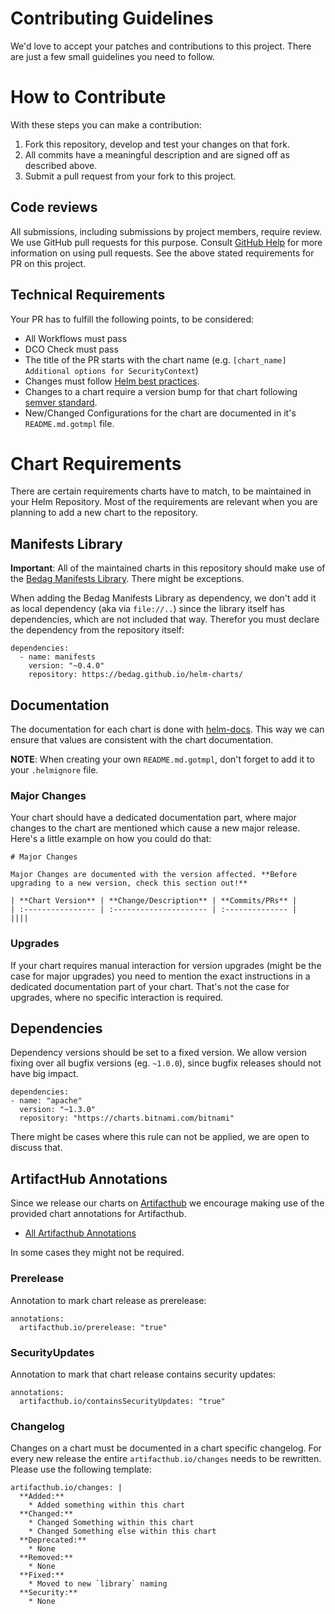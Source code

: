 # Contributing Guidelines

We'd love to accept your patches and contributions to this project. There are just a few small guidelines you need to follow.

# How to Contribute

With these steps you can make a contribution:

  1. Fork this repository, develop and test your changes on that fork.
  2. All commits have a meaningful description and are signed off as described above.
  3. Submit a pull request from your fork to this project.

## Code reviews

All submissions, including submissions by project members, require review. We use GitHub pull requests for this purpose. Consult [GitHub Help](https://help.github.com/articles/about-pull-requests/) for more information on using pull requests. See the above stated requirements for PR on this project.

## Technical Requirements

Your PR has to fulfill the following points, to be considered:

  * All Workflows must pass
  * DCO Check must pass
  * The title of the PR starts with the chart name (e.g. `[chart_name] Additional options for SecurityContext`)
  * Changes must follow [Helm best practices](https://helm.sh/docs/chart_best_practices/).
  * Changes to a chart require a version bump for that chart following [semver standard](https://semver.org/).
  * New/Changed Configurations for the chart are documented in it's `README.md.gotmpl` file.

# Chart Requirements

There are certain requirements charts have to match, to be maintained in your Helm Repository. Most of the requirements are relevant when you are planning to add a new chart to the repository.

## Manifests Library

**Important**: All of the maintained charts in this repository should make use of the [Bedag Manifests Library](./charts/manifests). There might be exceptions.

When adding the Bedag Manifests Library as dependency, we don't add it as local dependency (aka via `file://..`) since the library itself has dependencies, which are not included that way. Therefor you must declare the dependency from the repository itself:

```
dependencies:
  - name: manifests
    version: "~0.4.0"
    repository: https://bedag.github.io/helm-charts/
```

## Documentation

The documentation for each chart is done with [helm-docs](https://github.com/norwoodj/helm-docs). This way we can ensure that values are consistent with the chart documentation.

**NOTE**: When creating your own `README.md.gotmpl`, don't forget to add it to your `.helmignore` file.

### Major Changes

Your chart should have a dedicated documentation part, where major changes to the chart are mentioned which cause a new major release. Here's a little example on how you could do that:

```
# Major Changes

Major Changes are documented with the version affected. **Before upgrading to a new version, check this section out!**

| **Chart Version** | **Change/Description** | **Commits/PRs** |
| :---------------- | :--------------------- | :-------------- |
||||
```

### Upgrades

If your chart requires manual interaction for version upgrades (might be the case for major upgrades) you need to mention the exact instructions in a dedicated documentation part of your chart. That's not the case for upgrades, where no specific interaction is required.


## Dependencies

Dependency versions should be set to a fixed version. We allow version fixing over all bugfix versions (eg. `~1.0.0`), since bugfix releases should not have big impact.

```
dependencies:
- name: "apache"
  version: "~1.3.0"
  repository: "https://charts.bitnami.com/bitnami"
```

There might be cases where this rule can not be applied, we are open to discuss that.


## ArtifactHub Annotations

Since we release our charts on [Artifacthub](https://artifacthub.io/) we encourage making use of the provided chart annotations for Artifacthub.

  * [All Artifacthub Annotations](https://github.com/artifacthub/hub/blob/master/docs/helm_annotations.md)

In some cases they might not be required.

### Prerelease

Annotation to mark chart release as prerelease:

```
annotations:
  artifacthub.io/prerelease: "true"
```

### SecurityUpdates

Annotation to mark that chart release contains security updates:

```
annotations:
  artifacthub.io/containsSecurityUpdates: "true"
```

### Changelog

Changes on a chart must be documented in a chart specific changelog. For every new release the entire ```artifacthub.io/changes``` needs to be rewritten. Please use the following template:


```
artifacthub.io/changes: |
  **Added:**
    * Added something within this chart
  **Changed:**
    * Changed Something within this chart
    * Changed Something else within this chart
  **Deprecated:**
    * None
  **Removed:**
    * None
  **Fixed:**
    * Moved to new `library` naming
  **Security:**
    * None
```
